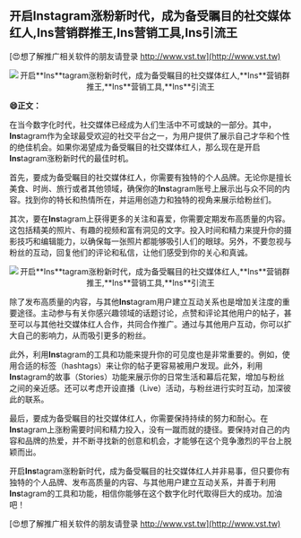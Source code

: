 ## **开启**Ins**tagram涨粉新时代，成为备受瞩目的社交媒体红人,**Ins**营销群推王,**Ins**营销工具,**Ins**引流王**

[😍想了解推广相关软件的朋友请登录 http://www.vst.tw](http://www.vst.tw)

 <center><img src="https://vst.tw/MP4/tuiguang/png/3.png" alt="开启**Ins**tagram涨粉新时代，成为备受瞩目的社交媒体红人,**Ins**营销群推王,**Ins**营销工具,**Ins**引流王"></center>

**😄正文：**

在当今数字化时代，社交媒体已经成为人们生活中不可或缺的一部分。其中，**Ins**tagram作为全球最受欢迎的社交平台之一，为用户提供了展示自己才华和个性的绝佳机会。如果你渴望成为备受瞩目的社交媒体红人，那么现在是开启**Ins**tagram涨粉新时代的最佳时机。

首先，要成为备受瞩目的社交媒体红人，你需要有独特的个人品牌。无论你是擅长美食、时尚、旅行或者其他领域，确保你的**Ins**tagram账号上展示出与众不同的内容。找到你的特长和热情所在，并运用创造力和独特的视角来展示给粉丝们。

其次，要在**Ins**tagram上获得更多的关注和喜爱，你需要定期发布高质量的内容。这包括精美的照片、有趣的视频和富有洞见的文字。投入时间和精力来提升你的摄影技巧和编辑能力，以确保每一张照片都能够吸引人们的眼球。另外，不要忽视与粉丝的互动，回复他们的评论和私信，让他们感受到你的关心和真诚。

 <center><img src="https://vst.tw/MP4/tuiguang/png/2.png" alt="开启**Ins**tagram涨粉新时代，成为备受瞩目的社交媒体红人,**Ins**营销群推王,**Ins**营销工具,**Ins**引流王"></center>

除了发布高质量的内容，与其他**Ins**tagram用户建立互动关系也是增加关注度的重要途径。主动参与有关你感兴趣领域的话题讨论，点赞和评论其他用户的帖子，甚至可以与其他社交媒体红人合作，共同合作推广。通过与其他用户互动，你可以扩大自己的影响力，从而吸引更多的粉丝。

此外，利用**Ins**tagram的工具和功能来提升你的可见度也是非常重要的。例如，使用合适的标签（hashtags）来让你的帖子更容易被用户发现。此外，利用**Ins**tagram的故事（Stories）功能来展示你的日常生活和幕后花絮，增加与粉丝之间的亲近感。还可以考虑开设直播（Live）活动，与粉丝进行实时互动，加深彼此的联系。

最后，要成为备受瞩目的社交媒体红人，你需要保持持续的努力和耐心。在**Ins**tagram上涨粉需要时间和精力投入，没有一蹴而就的捷径。要保持对自己的内容和品牌的热爱，并不断寻找新的创意和机会，才能够在这个竞争激烈的平台上脱颖而出。

开启**Ins**tagram涨粉新时代，成为备受瞩目的社交媒体红人并非易事，但只要你有独特的个人品牌、发布高质量的内容、与其他用户建立互动关系，并善于利用**Ins**tagram的工具和功能，相信你能够在这个数字化时代取得巨大的成功。加油吧！

[😍想了解推广相关软件的朋友请登录 http://www.vst.tw](http://www.vst.tw)



